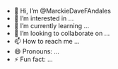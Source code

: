 - 👋 Hi, I’m @MarckieDaveFAndales
- 👀 I’m interested in ...
- 🌱 I’m currently learning ...
- 💞️ I’m looking to collaborate on ...
- 📫 How to reach me ...
- 😄 Pronouns: ...
- ⚡ Fun fact: ...

<!---
MarckieDaveFAndales/MarckieDaveFAndales is a ✨ special ✨ repository because its `README.md` (this file) appears on your GitHub profile.
You can click the Preview link to take a look at your changes.
--->
